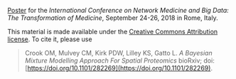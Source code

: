 [Poster](http://bit.ly/INMposter) for the *International
Conference on Network Medicine and Big Data: The Transformation of
Medicine*, September 24-26, 2018 in Rome, Italy.


This material is made available under the [Creative Commons
Attribution license](https://creativecommons.org/licenses/by/4.0/). To
cite it, please use

> Crook OM, Mulvey CM, Kirk PDW, Lilley KS, Gatto L. *A Bayesian
> Mixture Modelling Approach For Spatial Proteomics* bioRxiv; doi:
> [https://doi.org/10.1101/282269](https://doi.org/10.1101/282269).
